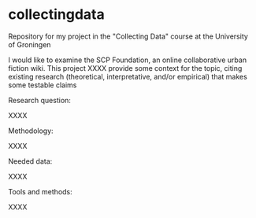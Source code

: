 # collectingdata
Repository for my project in the "Collecting Data" course at the University of Groningen

I would like to examine the SCP Foundation, an online collaborative urban fiction wiki.
This project XXXX provide some context for the topic, citing existing research (theoretical, interpretative, and/or empirical) that makes some testable claims

Research question:

XXXX

Methodology:

XXXX

Needed data:

XXXX

Tools and methods:

XXXX

